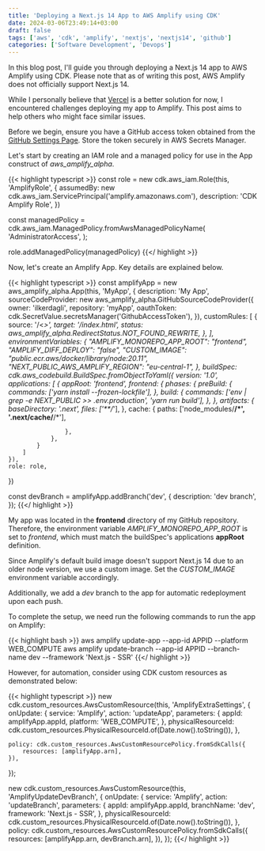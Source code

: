 ```yaml
---
title: 'Deploying a Next.js 14 App to AWS Amplify using CDK'
date: 2024-03-06T23:49:14+03:00
draft: false
tags: ['aws', 'cdk', 'amplify', 'nextjs', 'nextjs14', 'github']
categories: ['Software Development', 'Devops']
---
```


In this blog post, I'll guide you through deploying a Next.js 14 app to AWS Amplify using CDK. 
Please note that as of writing this post, AWS Amplify does not officially support Next.js 14.

While I personally believe that [Vercel](https://vercel.com "Vercel") is a better solution for now, 
I encountered challenges deploying my app to Amplify. This post aims to help others who might face similar issues.

Before we begin, ensure you have a GitHub access token obtained from the
[GitHub Settings Page](https://github.com/settings/tokens "GitHub Settings"). Store the token securely 
in AWS Secrets Manager.

Let's start by creating an IAM role and a managed policy for use in the App construct of _aws_amplify_alpha_.

{{< highlight typescript >}}
const role = new cdk.aws_iam.Role(this, 'AmplifyRole', {
    assumedBy: new cdk.aws_iam.ServicePrincipal('amplify.amazonaws.com'),
    description: 'CDK Amplify Role',
})

const managedPolicy = cdk.aws_iam.ManagedPolicy.fromAwsManagedPolicyName(
    'AdministratorAccess',
);

role.addManagedPolicy(managedPolicy)
{{</ highlight >}}

Now, let's create an Amplify App. Key details are explained below.

{{< highlight typescript >}}
const amplifyApp = new aws_amplify_alpha.App(this, 'MyApp', {
    description: 'My App',
    sourceCodeProvider: new aws_amplify_alpha.GitHubSourceCodeProvider({
        owner: 'ilkerdagli',
        repository: 'myApp',
        oauthToken: cdk.SecretValue.secretsManager('GithubAccessToken'),
    }),
    customRules: [
        {
            source: '/<*>',
            target: '/index.html',
            status: aws_amplify_alpha.RedirectStatus.NOT_FOUND_REWRITE,
        },
    ],
    environmentVariables: {
        "AMPLIFY_MONOREPO_APP_ROOT": "frontend",
        "AMPLIFY_DIFF_DEPLOY": "false",
        "_CUSTOM_IMAGE": "public.ecr.aws/docker/library/node:20.11",
        "NEXT_PUBLIC_AWS_AMPLIFY_REGION": "eu-central-1",
    },
    buildSpec: cdk.aws_codebuild.BuildSpec.fromObjectToYaml({
        version: '1.0',
        applications: [
            {
                appRoot: 'frontend',
                frontend: {
                    phases: {
                        preBuild: {
                            commands: ['yarn install --frozen-lockfile'],
                        },
                        build: {
                            commands: ['env | grep -e NEXT_PUBLIC_ >> .env.production', 'yarn run build'],
                        },
                    },
                    artifacts: {
                        baseDirectory: '.next',
                        files: ['**/*'],
                    },
                    cache: {
                        paths: ['node_modules/**/*', '.next/cache/**/*'],

                    },
                },
            }
        ]
    }),
    role: role,
})

const devBranch = amplifyApp.addBranch('dev', {
    description: 'dev branch',
});
{{</ highlight >}}

My app was located in the __frontend__ directory of my GitHub repository. 
Therefore, the environment variable _AMPLIFY_MONOREPO_APP_ROOT_ is set to _frontend_, 
which must match the buildSpec's applications __appRoot__ definition.

Since Amplify's default build image doesn't support Next.js 14 due to an older node version, 
we use a custom image. Set the _CUSTOM_IMAGE_ environment variable accordingly.

Additionally, we add a _dev_ branch to the app for automatic redeployment upon each push.

To complete the setup, we need run the following commands to run the app on Amplify:

{{< highlight bash >}}
aws amplify update-app --app-id APPID --platform WEB_COMPUTE 
aws amplify update-branch --app-id APPID --branch-name dev --framework 'Next.js - SSR'
{{</ highlight >}}

However, for automation, consider using CDK custom resources as demonstrated below:

{{< highlight typescript >}}
new cdk.custom_resources.AwsCustomResource(this, 'AmplifyExtraSettings', {
    onUpdate: {
        service: 'Amplify',
        action: 'updateApp',
        parameters: {
            appId: amplifyApp.appId,
            platform: 'WEB_COMPUTE',
        },
        physicalResourceId: cdk.custom_resources.PhysicalResourceId.of(Date.now().toString()),
    },

    policy: cdk.custom_resources.AwsCustomResourcePolicy.fromSdkCalls({
        resources: [amplifyApp.arn],
    }),

});

new cdk.custom_resources.AwsCustomResource(this, 'AmplifyUpdateDevBranch', {
    onUpdate: {
        service: 'Amplify',
        action: 'updateBranch',
        parameters: {
            appId: amplifyApp.appId,
            branchName: 'dev',
            framework: 'Next.js - SSR',
        },
        physicalResourceId: cdk.custom_resources.PhysicalResourceId.of(Date.now().toString()),
    },
    policy: cdk.custom_resources.AwsCustomResourcePolicy.fromSdkCalls({
        resources: [amplifyApp.arn, devBranch.arn],
    }),
});
{{</ highlight >}}


